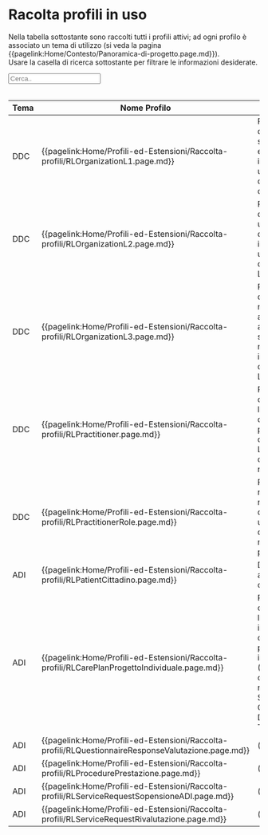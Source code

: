 <html>
  <head>
    <script src="https://ajax.googleapis.com/ajax/libs/jquery/3.6.0/jquery.min.js"></script>
    <script>
      $(document).ready(function () {
        $("#myInput").on("keyup", function () {
          var value = $(this).val().toLowerCase();
          $("#myTable tr").filter(function () {
            $(this).toggle($(this).text().toLowerCase().indexOf(value) > -1);
          });
        });
      });
    </script>
  </head>
  <body>
    <h1>Racolta profili in uso</h1>
    <div>
      <p>
        Nella tabella sottostante sono raccolti tutti i profili attivi; ad ogni
        profilo è associato un tema di utilizzo (si veda la pagina
        {{pagelink:Home/Contesto/Panoramica-di-progetto.page.md}}).
        <br />
        Usare la casella di ricerca sottostante per filtrare le informazioni
        desiderate.
      </p>
      <input id="myInput" type="text" placeholder="Cerca.." />
    </div>
    <br />
    <table>
    <thead>
      <tr>
        <th>Tema</th>
        <th>Nome Profilo</th>
        <th>Descrizione</th>
        <th>Risorsa base</th>
        <th>Link Simplifier</th>
      </tr>
    </thead>
    <tbody id="myTable">
      <tr>
        <td>DDC</td>
        <td>{{pagelink:Home/Profili-ed-Estensioni/Raccolta-profili/RLOrganizationL1.page.md}}</td>
        <td>Profilo che descrive una struttura o un ente identificato univocamente da un codice di ente L1</td>
        <td><a href="http://hl7.org/fhir/R4/organization.html">Organization</a></td>
        <td>{{link:https://fhir.siss.regione.lombardia.it/StructureDefinition/RLOrganizationL1}}</td>
      </tr>
      <tr>
        <td>DDC</td>
        <td>{{pagelink:Home/Profili-ed-Estensioni/Raccolta-profili/RLOrganizationL2.page.md}}</td>
        <td>Profilo che descrive un’unità d’offerta identificata univocamente da un codice L2</td>
        <td><a href="http://hl7.org/fhir/R4/organization.html">Organization</a></td>
        <td>{{link:https://fhir.siss.regione.lombardia.it/StructureDefinition/RLOrganizationL2}}</td>
      </tr>
      <tr>
        <td>DDC</td>
        <td>{{pagelink:Home/Profili-ed-Estensioni/Raccolta-profili/RLOrganizationL3.page.md}}</td>
        <td>Profilo che descrive un reparto appartenente ad una struttura di ricovero identificata da un codice L2</td>
        <td><a href="http://hl7.org/fhir/R4/organization.html">Organization</a></td>
        <td>{{link:https://fhir.siss.regione.lombardia.it/StructureDefinition/RLOrganizationL3}}</td>
      </tr>
      <tr>
        <td>DDC</td>
        <td>{{pagelink:Home/Profili-ed-Estensioni/Raccolta-profili/RLPractitioner.page.md}}</td>
        <td>Profilo che contiene l’anagrafica dei medici prescrittori della Regione Lombardia destinatari di ricettari RUR</td>
        <td><a href="http://hl7.org/fhir/R4/practitioner.html">Practitioner</a></td>
        <td>{{link:https://fhir.siss.regione.lombardia.it/StructureDefinition/RLPractitioner}}</td>
      </tr>
      <tr>
        <td>DDC</td>
        <td>{{pagelink:Home/Profili-ed-Estensioni/Raccolta-profili/RLPractitionerRole.page.md}}</td>
        <td>Risorsa che raccoglie i ruoli e le qualifiche di un determinato medico prescrittore</td>
        <td><a href="http://hl7.org/fhir/R4/practitionerrole.html">PractitionerRole</a></td>
        <td>{{link:https://fhir.siss.regione.lombardia.it/StructureDefinition/RLPractitionerRole}}</td>
      </tr>
      <tr>
        <td>ADI</td>
        <td>{{pagelink:Home/Profili-ed-Estensioni/Raccolta-profili/RLPatientCittadino.page.md}}</td>
        <td>Dettagli anagrafici del cittadino</td>
        <td><a href="http://hl7.org/fhir/R4/patient.html">Patient</a></td>
        <td>{{link:https://fhir.siss.regione.lombardia.it/StructureDefinition/RLPatientCittadino}}</td>
      </tr>
      <tr>
        <td>ADI</td>
        <td>{{pagelink:Home/Profili-ed-Estensioni/Raccolta-profili/RLCarePlanProgettoIndividuale.page.md}}</td>
        <td>Profilo che contiene tutte le attività e le informazioni definite in un progetto individuale (PAI) di un cittadino redatto sul Sistema di Gestione Digitale del Territorio.</td>
        <td><a href="http://hl7.org/fhir/R4/careplan.html">CarePlan</a></td>
        <td>{{link:https://fhir.siss.regione.lombardia.it/StructureDefinition/RLCarePlanProgettoIndividuale}}</td>
      </tr>
      <tr>
        <td>ADI</td>
        <td>{{pagelink:Home/Profili-ed-Estensioni/Raccolta-profili/RLQuestionnaireResponseValutazione.page.md}}</td>
        <td>(missing)</td>
        <td><a href="http://hl7.org/fhir/R4/questionnaireresponse.html">QuestionnaireResponse</a></td>
        <td>{{link:https://fhir.siss.regione.lombardia.it/StructureDefinition/RLQuestionnaireResponseValutazione}}</td>
      </tr>
      <tr>
        <td>ADI</td>
        <td>{{pagelink:Home/Profili-ed-Estensioni/Raccolta-profili/RLProcedurePrestazione.page.md}}</td>
        <td>(missing)</td>
        <td><a href="http://hl7.org/fhir/R4/procedure.html">Procedure</a></td>
        <td>{{link:https://fhir.siss.regione.lombardia.it/StructureDefinition/RLProcedurePrestazione}}</td>
      </tr>
      <tr>
        <td>ADI</td>
        <td>{{pagelink:Home/Profili-ed-Estensioni/Raccolta-profili/RLServiceRequestSopensioneADI.page.md}}</td>
        <td>(missing)</td>
        <td><a href="http://hl7.org/fhir/R4/servicerequest.html">ServiceRequest</a></td>
        <td>{{link:https://fhir.siss.regione.lombardia.it/StructureDefinition/RLServiceRequestSopensioneADI}}</td>
      </tr>
      <tr>
        <td>ADI</td>
        <td>{{pagelink:Home/Profili-ed-Estensioni/Raccolta-profili/RLServiceRequestRivalutazione.page.md}}</td>
        <td>(missing)</td>
        <td><a href="http://hl7.org/fhir/R4/servicerequest.html">ServiceRequest</a></td>
        <td>{{link:https://fhir.siss.regione.lombardia.it/StructureDefinition/RLServiceRequestRivalutazione}}</td>
      </tr>
    </tbody>
    </table>
  </body>
</html>
